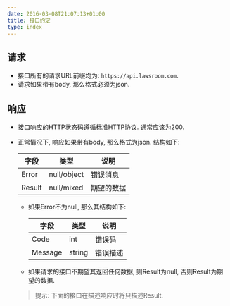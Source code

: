 ```yaml
---
date: 2016-03-08T21:07:13+01:00
title: 接口约定
type: index
---
```


## 请求

* 接口所有的请求URL前缀均为: `https://api.lawsroom.com`.
* 请求如果带有body, 那么格式必须为json.

## 响应

* 接口响应的HTTP状态码遵循标准HTTP协议. 通常应该为200.
* 正常情况下, 响应如果带有body, 那么格式为json. 结构如下:

    | 字段 | 类型 | 说明 |
    | --- | --- | --- |
    | Error | null/object | 错误消息 |
    | Result | null/mixed  | 期望的数据 |

    * 如果Error不为null, 那么其结构如下:

        | 字段 | 类型 | 说明 |
        | --- | --- | --- |
        | Code | int | 错误码 |
        | Message | string  | 错误描述 |

    * 如果请求的接口不期望其返回任何数据, 则Result为null, 否则Result为期望的数据.

    > 提示: 下面的接口在描述响应时将只描述Result.
